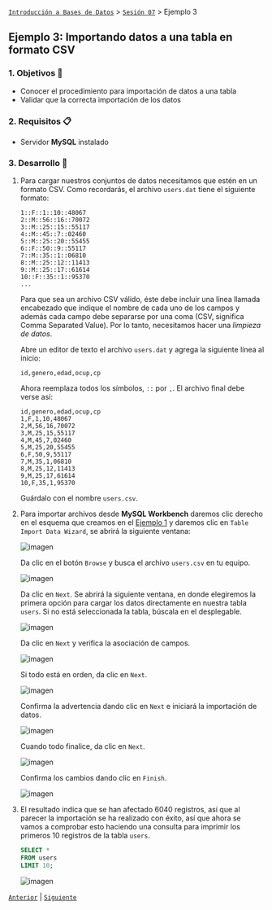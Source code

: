 [`Introducción a Bases de Datos`](../../Readme.md) > [`Sesión 07`](../Readme.md) > Ejemplo 3

## Ejemplo 3: 	Importando datos a una tabla en formato CSV

### 1. Objetivos :dart:
 - Conocer el procedimiento para importación de datos a una tabla
 - Validar que la correcta importación de los datos

### 2. Requisitos :clipboard:
 - Servidor __MySQL__ instalado

### 3. Desarrollo :rocket:
1. Para cargar nuestros conjuntos de datos necesitamos que estén en un formato CSV. Como recordarás, el archivo `users.dat` tiene el siguiente formato:

   ```
   1::F::1::10::48067
   2::M::56::16::70072
   3::M::25::15::55117
   4::M::45::7::02460
   5::M::25::20::55455
   6::F::50::9::55117
   7::M::35::1::06810
   8::M::25::12::11413
   9::M::25::17::61614
   10::F::35::1::95370
   ...
   ``` 

   Para que sea un archivo CSV válido, éste debe incluir una línea llamada encabezado que indique el nombre de cada uno de los campos y además cada campo debe separarse por una coma (CSV, significa Comma Separated Value). Por lo tanto, necesitamos hacer una *limpieza de datos*.

   Abre un editor de texto el archivo `users.dat` y agrega la siguiente línea al inicio:

   ```
   id,genero,edad,ocup,cp
   ```

   Ahora reemplaza todos los símbolos, `::` por `,`. El archivo final debe verse así:

   ```
   id,genero,edad,ocup,cp
   1,F,1,10,48067
   2,M,56,16,70072
   3,M,25,15,55117
   4,M,45,7,02460
   5,M,25,20,55455
   6,F,50,9,55117
   7,M,35,1,06810
   8,M,25,12,11413
   9,M,25,17,61614
   10,F,35,1,95370
   ```

   Guárdalo con el nombre `users.csv`.

1. Para importar archivos desde __MySQL Workbench__ daremos clic derecho en el esquema que creamos en el [Ejemplo 1](../Ejemplo-01/Readme.md) y daremos clic en `Table Import Data Wizard`, se abrirá la siguiente ventana:
   
   ![imagen](imagenes/s7e31.png)
   
   Da clic en el botón `Browse` y busca el archivo `users.csv` en tu equipo.
   
   ![imagen](imagenes/s7e32.png)
   
   Da clic en `Next`. Se abrirá la siguiente ventana, en donde elegiremos la primera opción para cargar los datos directamente en nuestra tabla `users`. Si no está seleccionada la tabla, búscala en el desplegable.
   
   ![imagen](imagenes/s7e33.png)
   
   Da clic en `Next` y verifica la asociación de campos.
   
   ![imagen](imagenes/s7e34.png)
   
   Si todo está en orden, da clic en `Next`.
   
   ![imagen](imagenes/s7e35.png)
   
   Confirma la advertencia dando clic en `Next` e iniciará la importación de datos.
   
   ![imagen](imagenes/s7e36.png)   

   Cuando todo finalice, da clic en `Next`.

   ![imagen](imagenes/s7e37.png)

   Confirma los cambios dando clic en `Finish`.

   ![imagen](imagenes/s7e38.png)

1. El resultado indica que se han afectado 6040 registros, así que al parecer la importación se ha realizado con éxito, así que ahora se vamos a comprobar esto haciendo una consulta para imprimir los primeros 10 registros de la tabla `users`.

   ```sql
   SELECT *
   FROM users
   LIMIT 10;
   ```
   
   ![imagen](imagenes/s7e39.png)

[`Anterior`](../Readme.md#importando-datos-a-una-tabla-en-formato-csv) | [`Siguiente`](../Readme.md)      
